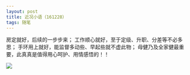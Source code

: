 ```yaml
---
layout: post
title: 近况小语（161228）
tags: 随笔
---
```


房定就好，后续的一步步来；
工作顺心就好，至于定级、升职、分差等不必多思；
手环用上就好，能监督多动些、早起些就不虚此物；
母健乃及全家健最重要，此真真是值得用心呵护、用情感悟的！！

![](http://image.cpxxpc.com/hehu.jpg)